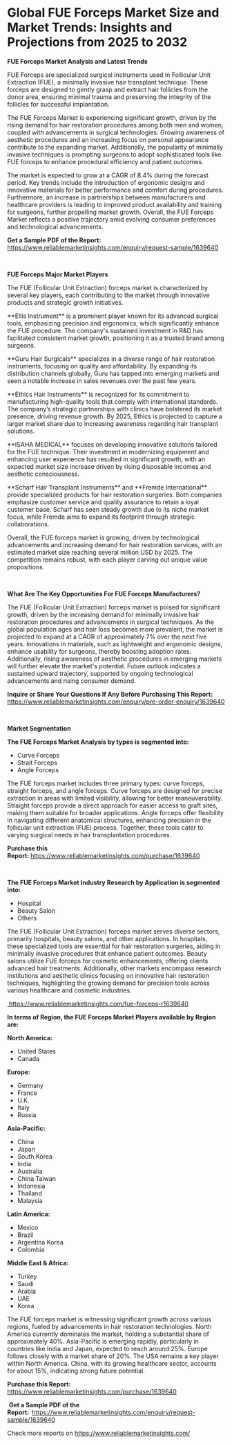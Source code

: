 <p><h1>Global FUE Forceps Market Size and Market Trends: Insights and Projections from 2025 to 2032</h1></p><p><strong>FUE Forceps Market Analysis and Latest Trends</strong></p>
<p><p>FUE Forceps are specialized surgical instruments used in Follicular Unit Extraction (FUE), a minimally invasive hair transplant technique. These forceps are designed to gently grasp and extract hair follicles from the donor area, ensuring minimal trauma and preserving the integrity of the follicles for successful implantation. </p><p>The FUE Forceps Market is experiencing significant growth, driven by the rising demand for hair restoration procedures among both men and women, coupled with advancements in surgical technologies. Growing awareness of aesthetic procedures and an increasing focus on personal appearance contribute to the expanding market. Additionally, the popularity of minimally invasive techniques is prompting surgeons to adopt sophisticated tools like FUE forceps to enhance procedural efficiency and patient outcomes.</p><p>The market is expected to grow at a CAGR of 8.4% during the forecast period. Key trends include the introduction of ergonomic designs and innovative materials for better performance and comfort during procedures. Furthermore, an increase in partnerships between manufacturers and healthcare providers is leading to improved product availability and training for surgeons, further propelling market growth. Overall, the FUE Forceps Market reflects a positive trajectory amid evolving consumer preferences and technological advancements.</p></p>
<p><strong>Get a Sample PDF of the Report:&nbsp;</strong> <a href="https://www.reliablemarketinsights.com/enquiry/request-sample/1639640?utm_campaign=2182&utm_medium=2&utm_source=Github&utm_content=ia&utm_term=04032025&utm_id=fue-forceps">https://www.reliablemarketinsights.com/enquiry/request-sample/1639640</a></p>
<p>&nbsp;</p>
<p><strong>FUE Forceps Major Market Players</strong></p>
<p><p>The FUE (Follicular Unit Extraction) forceps market is characterized by several key players, each contributing to the market through innovative products and strategic growth initiatives. </p><p>**Ellis Instrument** is a prominent player known for its advanced surgical tools, emphasizing precision and ergonomics, which significantly enhance the FUE procedure. The company's sustained investment in R&D has facilitated consistent market growth, positioning it as a trusted brand among surgeons.</p><p>**Guru Hair Surgicals** specializes in a diverse range of hair restoration instruments, focusing on quality and affordability. By expanding its distribution channels globally, Guru has tapped into emerging markets and seen a notable increase in sales revenues over the past few years.</p><p>**Ethics Hair Instruments** is recognized for its commitment to manufacturing high-quality tools that comply with international standards. The company’s strategic partnerships with clinics have bolstered its market presence, driving revenue growth. By 2025, Ethics is projected to capture a larger market share due to increasing awareness regarding hair transplant solutions.</p><p>**ISAHA MEDICAL** focuses on developing innovative solutions tailored for the FUE technique. Their investment in modernizing equipment and enhancing user experience has resulted in significant growth, with an expected market size increase driven by rising disposable incomes and aesthetic consciousness.</p><p>**Scharf Hair Transplant Instruments** and **Fremde International** provide specialized products for hair restoration surgeries. Both companies emphasize customer service and quality assurance to retain a loyal customer base. Scharf has seen steady growth due to its niche market focus, while Fremde aims to expand its footprint through strategic collaborations.</p><p>Overall, the FUE forceps market is growing, driven by technological advancements and increasing demand for hair restoration services, with an estimated market size reaching several million USD by 2025. The competition remains robust, with each player carving out unique value propositions.</p></p>
<p>&nbsp;</p>
<p><strong>What Are The Key Opportunities For FUE Forceps Manufacturers?</strong></p>
<p><p>The FUE (Follicular Unit Extraction) forceps market is poised for significant growth, driven by the increasing demand for minimally invasive hair restoration procedures and advancements in surgical techniques. As the global population ages and hair loss becomes more prevalent, the market is projected to expand at a CAGR of approximately 7% over the next five years. Innovations in materials, such as lightweight and ergonomic designs, enhance usability for surgeons, thereby boosting adoption rates. Additionally, rising awareness of aesthetic procedures in emerging markets will further elevate the market's potential. Future outlook indicates a sustained upward trajectory, supported by ongoing technological advancements and rising consumer demand.</p></p>
<p><strong>Inquire or Share Your Questions If Any Before Purchasing This Report:</strong> <a href="https://www.reliablemarketinsights.com/enquiry/pre-order-enquiry/1639640?utm_campaign=2182&utm_medium=2&utm_source=Github&utm_content=ia&utm_term=04032025&utm_id=fue-forceps">https://www.reliablemarketinsights.com/enquiry/pre-order-enquiry/1639640</a></p>
<p>&nbsp;</p>
<p><strong>Market Segmentation</strong></p>
<p><strong>The FUE Forceps Market Analysis by types is segmented into:</strong></p>
<p><ul><li>Curve Forceps</li><li>Strait Forceps</li><li>Angle Forceps</li></ul></p>
<p><p>The FUE forceps market includes three primary types: curve forceps, straight forceps, and angle forceps. Curve forceps are designed for precise extraction in areas with limited visibility, allowing for better maneuverability. Straight forceps provide a direct approach for easier access to graft sites, making them suitable for broader applications. Angle forceps offer flexibility in navigating different anatomical structures, enhancing precision in the follicular unit extraction (FUE) process. Together, these tools cater to varying surgical needs in hair transplantation procedures.</p></p>
<p><strong>Purchase this Report:&nbsp;</strong><a href="https://www.reliablemarketinsights.com/purchase/1639640?utm_campaign=2182&utm_medium=2&utm_source=Github&utm_content=ia&utm_term=04032025&utm_id=fue-forceps">https://www.reliablemarketinsights.com/purchase/1639640</a></p>
<p>&nbsp;</p>
<p><strong>The FUE Forceps Market Industry Research by Application is segmented into:</strong></p>
<p><ul><li>Hospital</li><li>Beauty Salon</li><li>Others</li></ul></p>
<p><p>The FUE (Follicular Unit Extraction) forceps market serves diverse sectors, primarily hospitals, beauty salons, and other applications. In hospitals, these specialized tools are essential for hair restoration surgeries, aiding in minimally invasive procedures that enhance patient outcomes. Beauty salons utilize FUE forceps for cosmetic enhancements, offering clients advanced hair treatments. Additionally, other markets encompass research institutions and aesthetic clinics focusing on innovative hair restoration techniques, highlighting the growing demand for precision tools across various healthcare and cosmetic industries.</p></p>
<p><a href="https://www.reliablemarketinsights.com/fue-forceps-r1639640?utm_campaign=2182&utm_medium=2&utm_source=Github&utm_content=ia&utm_term=04032025&utm_id=fue-forceps">&nbsp;https://www.reliablemarketinsights.com/fue-forceps-r1639640</a></p>
<p><strong>In terms of Region, the FUE Forceps Market Players available by Region are:</strong></p>
<p>
    <p> <strong> North America: </strong>
        <ul>
            <li>United States</li>
            <li>Canada</li>
        </ul>
        </p> 
    <p> <strong> Europe: </strong>
        <ul>
            <li>Germany</li>
            <li>France</li>
            <li>U.K.</li>
            <li>Italy</li>
            <li>Russia</li>
        </ul>
        </p> 
    <p> <strong> Asia-Pacific: </strong>
        <ul>
            <li>China</li>
            <li>Japan</li>
            <li>South Korea</li>
            <li>India</li>
            <li>Australia</li>
            <li>China Taiwan</li>
            <li>Indonesia</li>
            <li>Thailand</li>
            <li>Malaysia</li>
        </ul>
        </p> 
    <p> <strong> Latin America: </strong>
        <ul>
            <li>Mexico</li>
            <li>Brazil</li>
            <li>Argentina Korea</li>
            <li>Colombia</li>
        </ul>
        </p> 
    <p> <strong> Middle East & Africa: </strong>
        <ul>
            <li>Turkey</li>
            <li>Saudi</li>
            <li>Arabia</li>
            <li>UAE</li>
            <li>Korea</li>
        </ul>
    </p>
    </p>
<p><p>The FUE forceps market is witnessing significant growth across various regions, fueled by advancements in hair restoration technologies. North America currently dominates the market, holding a substantial share of approximately 40%. Asia-Pacific is emerging rapidly, particularly in countries like India and Japan, expected to reach around 25%. Europe follows closely with a market share of 20%. The USA remains a key player within North America. China, with its growing healthcare sector, accounts for about 15%, indicating strong future potential.</p></p>
<p><strong>Purchase this Report: </strong><a href="https://www.reliablemarketinsights.com/purchase/1639640?utm_campaign=2182&utm_medium=2&utm_source=Github&utm_content=ia&utm_term=04032025&utm_id=fue-forceps">https://www.reliablemarketinsights.com/purchase/1639640</a></p>
<p>&nbsp;<strong>Get a Sample PDF of the Report:&nbsp;&nbsp;</strong><a href="https://www.reliablemarketinsights.com/enquiry/request-sample/1639640?utm_campaign=2182&utm_medium=2&utm_source=Github&utm_content=ia&utm_term=04032025&utm_id=fue-forceps">https://www.reliablemarketinsights.com/enquiry/request-sample/1639640</a></p>
<p><strong></strong></p>
<p>Check more reports on <a href="https://www.reliablemarketinsights.com/?utm_campaign=2182&utm_medium=2&utm_source=Github&utm_content=ia&utm_term=04032025&utm_id=fue-forceps">https://www.reliablemarketinsights.com/</a></p>